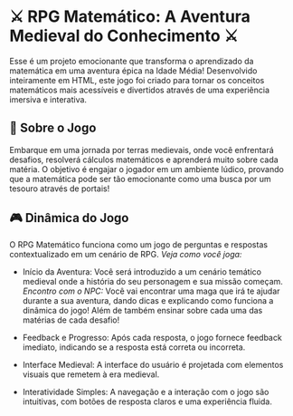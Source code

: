 # ⚔️ RPG Matemático: A Aventura Medieval do Conhecimento ⚔️
Esse é um projeto emocionante que transforma o aprendizado da matemática em uma aventura épica na Idade Média! Desenvolvido inteiramente em HTML, este jogo foi criado para tornar os conceitos matemáticos mais acessíveis e divertidos através de uma experiência imersiva e interativa.
## 📜 Sobre o Jogo
Embarque em uma jornada por terras medievais, onde você enfrentará desafios, resolverá cálculos matemáticos e aprenderá muito sobre cada matéria. O objetivo é engajar o jogador em um ambiente lúdico, provando que a matemática pode ser tão emocionante como uma busca por um tesouro através de portais!
## 🎮 Dinâmica do Jogo
O RPG Matemático funciona como um jogo de perguntas e respostas contextualizado em um cenário de RPG. *Veja como você joga:*

- Início da Aventura: Você será introduzido a um cenário temático medieval onde a história do seu personagem e sua missão começam.
*Encontro com o NPC:* Você vai encontrar uma maga que irá te ajudar durante a sua aventura, dando dicas e explicando como funciona a dinâmica do jogo! Além de também ensinar sobre cada uma das matérias de cada desafio!


- Feedback e Progresso: Após cada resposta, o jogo fornece feedback imediato, indicando se a resposta está correta ou incorreta. 

- Interface Medieval: A interface do usuário é projetada com elementos visuais que remetem à era medieval.

- Interatividade Simples: A navegação e a interação com o jogo são intuitivas, com botões de resposta claros e uma experiência fluida.

